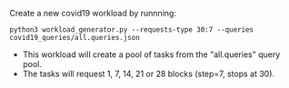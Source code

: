 Create a new covid19 workload by runnning:

`python3 workload_generator.py --requests-type 30:7 --queries covid19_queries/all.queries.json`

- This workload will create a pool of tasks from the "all.queries" query pool.
- The tasks will request 1, 7, 14, 21 or 28 blocks (step=7, stops at 30).
